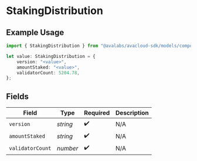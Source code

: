 # StakingDistribution

## Example Usage

```typescript
import { StakingDistribution } from "@avalabs/avacloud-sdk/models/components";

let value: StakingDistribution = {
    version: "<value>",
    amountStaked: "<value>",
    validatorCount: 5204.78,
};
```

## Fields

| Field              | Type               | Required           | Description        |
| ------------------ | ------------------ | ------------------ | ------------------ |
| `version`          | *string*           | :heavy_check_mark: | N/A                |
| `amountStaked`     | *string*           | :heavy_check_mark: | N/A                |
| `validatorCount`   | *number*           | :heavy_check_mark: | N/A                |